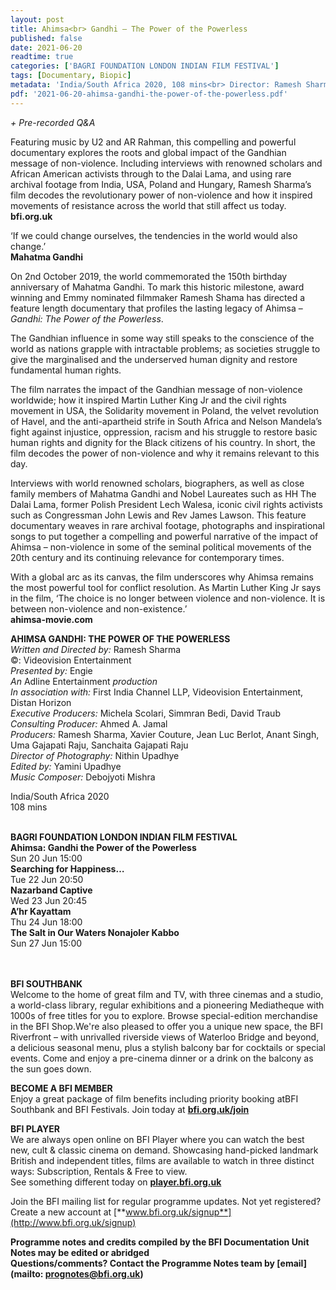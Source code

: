 ```yaml
---
layout: post
title: Ahimsa<br> Gandhi – The Power of the Powerless
published: false
date: 2021-06-20
readtime: true
categories: ['BAGRI FOUNDATION LONDON INDIAN FILM FESTIVAL']
tags: [Documentary, Biopic]
metadata: 'India/South Africa 2020, 108 mins<br> Director: Ramesh Sharma'
pdf: '2021-06-20-ahimsa-gandhi-the-power-of-the-powerless.pdf'
---
```


_+ Pre-recorded Q&A_

Featuring music by U2 and AR Rahman, this compelling and powerful documentary explores the roots and global impact of the Gandhian message of non-violence. Including interviews with renowned scholars and African American activists through to the Dalai Lama, and using rare archival footage from India, USA, Poland and Hungary, Ramesh Sharma’s film decodes the revolutionary power of non-violence and how it inspired movements of resistance across the world that still affect us today.<br>
**bfi.org.uk**

‘If we could change ourselves, the tendencies in the world would also change.’<br>
**Mahatma Gandhi**

On 2nd October 2019, the world commemorated the 150th birthday anniversary of Mahatma Gandhi. To mark this historic milestone, award winning and Emmy nominated filmmaker Ramesh Shama has directed a feature length documentary that profiles the lasting legacy of Ahimsa – _Gandhi: The Power of the Powerless_.

The Gandhian influence in some way still speaks to the conscience of the world as nations grapple with intractable problems; as societies struggle to give the marginalised and the underserved human dignity and restore fundamental human rights.

The film narrates the impact of the Gandhian message of non-violence worldwide; how it inspired Martin Luther King Jr and the civil rights movement in USA, the Solidarity movement in Poland, the velvet revolution of Havel, and the anti-apartheid strife in South Africa and Nelson Mandela’s fight against injustice, oppression, racism and his struggle to restore basic human rights and dignity for the Black citizens of his country. In short, the film decodes the power of non-violence and why it remains relevant to this day.

Interviews with world renowned scholars, biographers, as well as close family members of Mahatma Gandhi and Nobel Laureates such as HH The Dalai Lama, former Polish President Lech Walesa, iconic civil rights activists such as Congressman John Lewis and Rev James Lawson. This feature documentary weaves in rare archival footage, photographs and inspirational songs to put together a compelling and powerful narrative of the impact of Ahimsa – non-violence in some of the seminal political movements of the 20th century and its continuing relevance for contemporary times.

With a global arc as its canvas, the film underscores why Ahimsa remains the most powerful tool for conflict resolution. As Martin Luther King Jr says in the film, ‘The choice is no longer between violence and non-violence. It is between non-violence and non-existence.’<br>
**ahimsa-movie.com**
<br>

**AHIMSA  GANDHI: THE POWER OF THE POWERLESS**<br>
_Written and Directed by:_ Ramesh Sharma<br>
©:  Videovision Entertainment<br>
_Presented by:_ Engie<br>
_An_ Adline Entertainment _production_<br>
_In association with:_ First India Channel LLP, Videovision Entertainment, Distan Horizon<br>
_Executive Producers:_ Michela Scolari, Simmran Bedi, David Traub<br>
_Consulting Producer:_ Ahmed A. Jamal<br>
_Producers:_ Ramesh Sharma, Xavier Couture, Jean Luc Berlot, Anant Singh, Uma Gajapati Raju, Sanchaita Gajapati Raju<br>
_Director of Photography:_ Nithin Upadhye<br>
_Edited by:_ Yamini Upadhye<br>
_Music Composer:_ Debojyoti Mishra<br>

India/South Africa 2020<br>
108 mins
<br><br>

**BAGRI FOUNDATION LONDON INDIAN FILM FESTIVAL**<br>
**Ahimsa: Gandhi the Power of the Powerless**<br>
Sun 20 Jun 15:00<br>
**Searching for Happiness…**<br>
Tue 22 Jun 20:50<br>
**Nazarband Captive**<br>
Wed 23 Jun 20:45<br>
**A’hr Kayattam**<br>
Thu 24 Jun 18:00<br>
**The Salt in Our Waters Nonajoler Kabbo**<br>
Sun 27 Jun 15:00<br>
<br><br>

**BFI SOUTHBANK**  
Welcome to the home of great film and TV, with three cinemas and a studio, a world-class library, regular exhibitions and a pioneering Mediatheque with 1000s of free titles for you to explore. Browse special-edition merchandise in the BFI Shop.We&#39;re also pleased to offer you a unique new space, the BFI Riverfront – with unrivalled riverside views of Waterloo Bridge and beyond, a delicious seasonal menu, plus a stylish balcony bar for cocktails or special events. Come and enjoy a pre-cinema dinner or a drink on the balcony as the sun goes down.  

**BECOME A BFI MEMBER**  
Enjoy a great package of film benefits including priority booking atBFI Southbank and BFI Festivals. Join today at [**bfi.org.uk/join**](http://www.bfi.org.uk/join)  

**BFI PLAYER**  
 We are always open online on BFI Player where you can watch the best new, cult &amp; classic cinema on demand. Showcasing hand-picked landmark British and independent titles, films are available to watch in three distinct ways: Subscription, Rentals &amp; Free to view.<br> 
See something different today on [**player.bfi.org.uk**](https://player.bfi.org.uk/)

Join the BFI mailing list for regular programme updates. Not yet registered? Create a new account at [**www.bfi.org.uk/signup**](http://www.bfi.org.uk/signup)

**Programme notes and credits compiled by the BFI Documentation Unit  
Notes may be edited or abridged  
Questions/comments? Contact the Programme Notes team by [email](mailto: prognotes@bfi.org.uk)**

